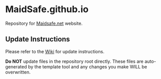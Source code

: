 MaidSafe.github.io
==================

Repository for [Maidsafe.net](http://maidsafe.net/) website. 

## Update Instructions

Please refer to the [Wiki](https://github.com/maidsafe/maidsafe.github.io/wiki) for update instructions.

**Do NOT** update files in the repository root directly. These files are auto-generated by the template tool and any changes you make WILL be overwritten.
